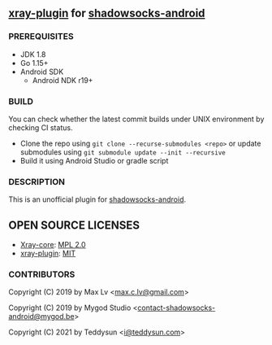 ## [xray-plugin](https://github.com/teddysun/xray-plugin) for [shadowsocks-android](https://github.com/shadowsocks/shadowsocks-android)

### PREREQUISITES

* JDK 1.8
* Go 1.15+
* Android SDK
  - Android NDK r19+

### BUILD

You can check whether the latest commit builds under UNIX environment by checking CI status.

* Clone the repo using `git clone --recurse-submodules <repo>` or update submodules using `git submodule update --init --recursive`
* Build it using Android Studio or gradle script

### DESCRIPTION

This is an unofficial plugin for [shadowsocks-android](https://github.com/shadowsocks/shadowsocks-android).

## OPEN SOURCE LICENSES

* [Xray-core](https://github.com/xtls/xray-core): [MPL 2.0](https://github.com/XTLS/Xray-core/blob/main/LICENSE)
* [xray-plugin](https://github.com/teddysun/xray-plugin): [MIT](https://github.com/teddysun/xray-plugin/blob/main/LICENSE)

### CONTRIBUTORS

Copyright (C) 2019 by Max Lv <<max.c.lv@gmail.com>>

Copyright (C) 2019 by Mygod Studio <<contact-shadowsocks-android@mygod.be>>

Copyright (C) 2021 by Teddysun <<i@teddysun.com>>
